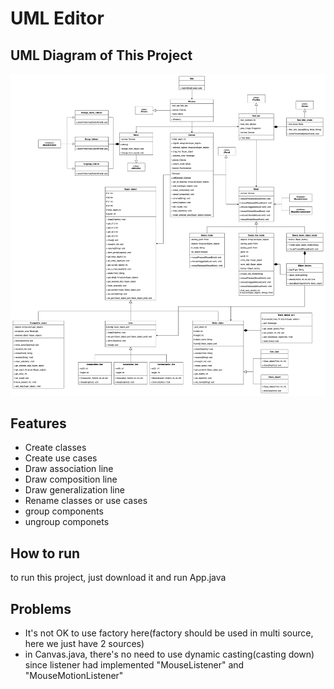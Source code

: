 # UML Editor
## UML Diagram of This Project
![UML Diagram](finalProject_UML_diagram.png)
## Features
- Create classes
- Create use cases
- Draw association line
- Draw composition line
- Draw generalization line
- Rename classes or use cases
- group components
- ungroup componets

## How to run
to run this project, just download it and run App.java

## Problems
- It's not OK to use factory here(factory should be used in multi source, here we just have 2 sources)
- in Canvas.java, there's no need to use dynamic casting(casting down) since listener had implemented "MouseListener" and "MouseMotionListener"